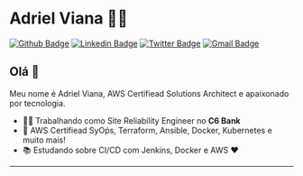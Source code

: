 <!--
**adriell/adriell** is a ✨ _special_ ✨ repository because its `README.md` (this file) appears on your GitHub profile.

Here are some ideas to get you started:

- 🔭 I’m currently working on ...
- 🌱 I’m currently learning ...
- 👯 I’m looking to collaborate on ...
- 🤔 I’m looking for help with ...
- 💬 Ask me about ...
- 📫 How to reach me: ...
- 😄 Pronouns: ...
- ⚡ Fun fact: ...
-->
# Adriel Viana :man_technologist:

[![Github Badge](https://img.shields.io/badge/-Github-000?style=flat-square&logo=Github&logoColor=white&link=https://github.com/adriell)](https://github.com/adriell)
[![Linkedin Badge](https://img.shields.io/badge/-LinkedIn-blue?style=flat-square&logo=Linkedin&logoColor=white&link=https://www.linkedin.com/in/adriellucas/)](https://www.linkedin.com/in/adriellucas/)
[![Twitter Badge](https://img.shields.io/badge/-Twitter-1ca0f1?style=flat-square&labelColor=1ca0f1&logo=twitter&logoColor=white&link=https://twitter.com/adriel_ads)](https://twitter.com/adriel_ads)
[![Gmail Badge](https://img.shields.io/badge/-Gmail-c14438?style=flat-square&logo=Gmail&logoColor=white&link=mailto:adriell.ads@gmail.com)](mailto:adriell.ads@gmail.com)

## Olá 👋

Meu nome é Adriel Viana, AWS Certifiead Solutions Architect e apaixonado por tecnologia.

- :office_worker: Trabalhando como Site Reliability Engineer no **C6 Bank**
- :blue_heart: AWS Certifiead SyOṕs, Terraform, Ansible, Docker, Kubernetes e muito mais!
- :books: Estudando sobre CI/CD com Jenkins, Docker e AWS :heart:

---